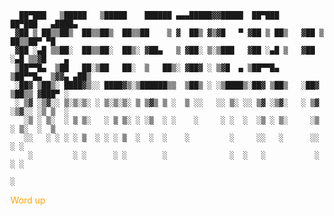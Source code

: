       ██▀███   ▒█████   ▒█████    ██████ ▄▄▄█████▓▓█████  ██▀███      ██▀███   ▄████▄  
     ▓██ ▒ ██▒▒██▒  ██▒▒██▒  ██▒▒██    ▒ ▓  ██▒ ▓▒▓█   ▀ ▓██ ▒ ██▒   ▓██ ▒ ██▒▒██▀ ▀█  
     ▓██ ░▄█ ▒▒██░  ██▒▒██░  ██▒░ ▓██▄   ▒ ▓██░ ▒░▒███   ▓██ ░▄█ ▒   ▓██ ░▄█ ▒▒▓█    ▄ 
     ▒██▀▀█▄  ▒██   ██░▒██   ██░  ▒   ██▒░ ▓██▓ ░ ▒▓█  ▄ ▒██▀▀█▄     ▒██▀▀█▄  ▒▓▓▄ ▄██▒
     ░██▓ ▒██▒░ ████▓▒░░ ████▓▒░▒██████▒▒  ▒██▒ ░ ░▒████▒░██▓ ▒██▒   ░██▓ ▒██▒▒ ▓███▀ ░
     ░ ▒▓ ░▒▓░░ ▒░▒░▒░ ░ ▒░▒░▒░ ▒ ▒▓▒ ▒ ░  ▒ ░░   ░░ ▒░ ░░ ▒▓ ░▒▓░   ░ ▒▓ ░▒▓░░ ░▒ ▒  ░
       ░▒ ░ ▒░  ░ ▒ ▒░   ░ ▒ ▒░ ░ ░▒  ░ ░    ░     ░ ░  ░  ░▒ ░ ▒░     ░▒ ░ ▒░  ░  ▒   
       ░░   ░ ░ ░ ░ ▒  ░ ░ ░ ▒  ░  ░  ░    ░         ░     ░░   ░      ░░   ░ ░        
        ░         ░ ░      ░ ░        ░              ░  ░   ░           ░     ░ ░      
                                                                              ░      
<span style="color:orange;">Word up</span>
